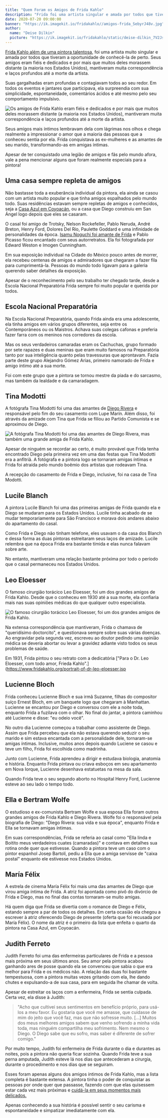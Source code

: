 ```yaml
---
title: "Quem Foram os Amigos de Frida Kahlo"
description: "Frida foi uma artista singular e amada por todos que tiveram a oportunidade de conhecê-la de perto. Não por acaso, fez muitos amigos durante a vida. Conheça mais sobre os amigos da artista."
date: 2020-07-20 09:00:00
banner: "https://ik.imagekit.io/fridakahlo//amigos-frida_SebyrJ48v.jpg"
author:
  name: "Deise Dilkin"
  picture: "https://ik.imagekit.io/fridakahlo/static/deise-dilkin_7V2JsjZhA.jpg"
---
```


[Frida Kahlo além de uma pintora talentosa](https://fridakahlo.com.br/quem-foi-frida-kahlo/quem-foi-frida-kahlo-a-revolucionaria-pintora-mexicana), foi uma artista muito singular e amada por todos que tiveram a oportunidade de conhecê-la de perto. Seus amigos eram fiéis e dedicados e por mais que muitos deles morassem distante (a maioria nos Estados Unidos), mantiveram muita correspondência e laços profundos até a morte da artista.

Suas gargalhadas eram profundas e contagiavam todos ao seu redor. Em todos os eventos e jantares que participava, ela surpreendia com sua simplicidade, espontaneidade, comentários ácidos e até mesmo pelo seu comportamento impulsivo.

![Os amigos de Frida Kahlo eram fiéis e dedicados e por mais que muitos deles morassem distante (a maioria nos Estados Unidos), mantiveram muita correspondência e laços profundos até a morte da artista.](https://ik.imagekit.io/fridakahlo//amigos-da-frida-kahlo-1_s6alerFxQQ.jpg)

Seus amigos mais íntimos lembravam dela com lágrimas nos olhos e chega realmente a impressionar o amor que a maioria das pessoas que a conheceu sentia por ela. Frida conquistava as ex-mulheres e as amantes de seu marido, transformando-as em amigas íntimas.

Apesar de ter conquistado uma legião de amigos e fãs pelo mundo afora, vale a pena mencionar alguns que foram realmente especiais para a pintora!

## Uma casa sempre repleta de amigos

Não bastasse toda a exuberância individual da pintora, ela ainda se casou com um artista muito popular e que tinha amigos espalhados pelo mundo todo. Suas residências estavam sempre repletas de amigos e conhecidos, seja a [Casa Azul em Coyoacán](https://fridakahlo.com.br/quem-foi-frida-kahlo/conheca-a-casa-azul-de-frida-kahlo), ou a casa que Diego construiu em San Ángel logo depois que eles se casaram.

O casal foi amigo de Trotsky, Nelson Rockefeller, Pablo Neruda, André Breton, Henry Ford, Dolores Del Río, Paulette Goddard e uma infinidade de personalidades da época. [Isamu Noguchi foi amante de Frida](https://fridakahlo.com.br/quem-foi-frida-kahlo/os-outros-amores-da-vida-de-frida-kahlo) e Pablo Picasso ficou encantado com seus autorretratos. Ela foi fotografada por Edward Weston e Imogen Cunningham.

Em sua exposição individual na Cidade do México pouco antes de morrer, ela recebeu centenas de amigos e admiradores que chegaram a fazer fila para cumprimentá-la. Pessoas do mundo todo ligavam para a galeria querendo saber detalhes da exposição.

Apesar de o reconhecimento pelo seu trabalho ter chegado tarde, desde a Escola Nacional Preparatória Frida sempre foi muito popular e querida por todos.

## Escola Nacional Preparatória

Na Escola Nacional Preparatória, quando Frida ainda era uma adolescente, ela tinha amigos em vários grupos diferentes, seja entre os Contemporáneos ou os Maistros. Achava suas colegas cafonas e preferia fazer farra com os meninos nos corredores da escola.

Mas os seus verdadeiros camaradas eram os Cachuchas, grupo formado por sete rapazes e duas meninas que eram muito famosos na Preparatória tanto por sua inteligência quanto pelas travessuras que aprontavam. Fazia parte deste grupo Alejandro Gómez Arias, primeiro namorado de Frida e amigo íntimo até a sua morte.

Foi com este grupo que a pintora se tornou mestre da piada e do sarcasmo, mas também da lealdade e da camaradagem.

## Tina Modotti

A fotógrafa Tina Modotti foi uma das amantes de [Diego Rivera](https://fridakahlo.com.br/quem-foi-frida-kahlo/quem-foi-diego-rivera-a-grande-paixao-da-vida-de-frida-kahlo) e responsável pelo fim do seu casamento com Lupe Marín. Além disso, foi através da amizade com Tina que Frida se filiou ao Partido Comunista e se aproximou de Diego.

![A fotógrafa Tina Modotti foi uma das amantes de Diego Rivera, mas também uma grande amiga de Frida Kahlo.](https://ik.imagekit.io/fridakahlo//amigos-da-frida-kahlo-2_logxL8RyH.jpg)

Apesar de ninguém se recordar ao certo, é muito provável que Frida tenha encontrado Diego pela primeira vez em uma das festas que Tina Modotti era a anfitriã. A fotógrafa e a pintora logo se tornaram amigas íntimas e Frida foi atraída pelo mundo boêmio dos artistas que rodeavam Tina.

A recepção do casamento de Frida e Diego, inclusive, foi na casa de Tina Modotti.

## Lucile Blanch

A pintora Lucile Blanch foi uma das primeiras amigas de Frida quando ela e Diego se mudaram para os Estados Unidos. Lucile tinha acabado de se mudar temporariamente para São Francisco e morava dois andares abaixo do apartamento do casal.

Como Frida e Diego não tinham telefone, eles usavam o da casa dos Blanch e dessa forma as duas pintoras estreitaram seus laços de amizade. Lucile relembra que na época Frida era bastante tímida e elas nunca falavam sobre arte.

No entanto, mantiveram uma relação bastante próxima por todo o período que o casal permaneceu nos Estados Unidos.

## Leo Eloesser

O famoso cirurgião torácico Leo Eloesser, foi um dos grandes amigos de Frida Kahlo. Desde que o conheceu em 1930 até a sua morte, ela confiaria mais nas suas opiniões médicas do que qualquer outro especialista.

![O famoso cirurgião torácico Leo Eloesser, foi um dos grandes amigos de Frida Kahlo.](https://ik.imagekit.io/fridakahlo//amigos-da-frida-kahlo-3_DcOv-lh4a.jpg)

Na extensa correspondência que mantiveram, Frida o chamava de "queridísimo doctorcito", e questionava sempre sobre suas várias doenças. Ao engravidar pela segunda vez, escreveu ao doutor pedindo uma opinião médica se deveria abortar ou levar a gravidez adiante visto todos os seus problemas de saúde.

Em 1931, Frida pintou o seu retrato com a dedicatória ["Para o Dr. Leo Eloesser, com todo amor, Frieda Kahlo".](https://www.fridakahlo.org/portrait-of-dr-leo-eloesser.jsp

## Lucienne Bloch

Frida conheceu Lucienne Bloch e sua irmã Suzanne, filhas do compositor suíço Ernest Bloch, em um banquete logo que chegaram à Manhattan. Lucienne se encantou por Diego e conversou com ele a noite toda, enquanto Frida a fuzilava com o olhar. No final do jantar, a pintora caminhou até Lucienne e disse: "eu odeio você".

No outro dia Lucienne começou a trabalhar como assistente de Diego. Assim que Frida percebeu que ela não estava querendo seduzir o seu marido e sim estava encantada com a personalidade dele, tornaram-se amigas íntimas. Inclusive, muitos anos depois quando Luciene se casou e teve um filho, Frida foi escolhida como madrinha.

Junto com Lucienne, Frida aprendeu a dirigir e estudava biologia, anatomia e história. Enquanto Frida pintava ou criava esboços em seu apartamento em Nova Iorque, Lucienne desenhava estatuetas na mesa da sala.

Quando Frida teve o seu segundo aborto no Hospital Henry Ford, Lucienne esteve ao seu lado o tempo todo.

## Ella e Bertram Wolfe

O estudioso e ex-comunista Bertram Wolfe e sua esposa Ella foram outros grandes amigos de Frida Kahlo e Diego Rivera. Wolfe foi o responsável pela biografia de Diego: "Diego Rivera: sua vida e sua época", enquanto Frida e Ella se tornavam amigas íntimas.

Em suas correspondências, Frida se referia ao casal como "Ella linda e Boitito meus verdadeiros cuates (camaradas)" e contava em detalhes sua rotina onde quer que estivesse. Quando a pintora teve um caso com o pintor espanhol Josep Bartolí, pediu a Ella que a amiga servisse de "caixa postal" enquanto ele estivesse nos Estados Unidos.


## María Félix

A estrela de cinema María Félix foi mais uma das amantes de Diego que virou amiga íntima de Frida. A atriz foi apontada como pivô do divórcio de Frida e Diego, mas no final das contas tornaram-se muito amigas.

Há quem diga que Frida se divertia com o romance de Diego e Félix, estando sempre a par de todos os detalhes. Em certa ocasião ela chegou a escrever à atriz oferecendo Diego de presente (oferta que foi recusada por María Félix). O nome da atriz é o primeiro da lista que enfeita o quarto da pintora na Casa Azul, em Coyoacán.

## Judith Ferreto

Judith Ferreto foi uma das enfermeiras particulares de Frida e a pessoa mais próxima em seus últimos anos. Seu amor pela pintora acabou ganhando ares de posse quando ela se convenceu que sabia o que era melhor para Frida e os médicos não. A relação das duas foi bastante tempestuosa, com a pintora muitas vezes gritando com ela, lhe dando chutes e expulsando-a de sua casa, para em seguida lhe chamar de volta.

Apesar de estreitar os laços com a enfermeira, Frida se sentia culpada. Certa vez, ela disse à Judith:

> "Acho que cultivei seus sentimentos em benefício próprio, para usá-los a meu favor. Eu gostaria que você me amasse, que cuidasse de mim do jeito que você faz, mas que não sofresse muito. [...] Muitos dos meus melhores amigos sabem que venho sofrendo a minha vida toda, mas ninguém compartilha meu sofrimento. Nem mesmo o Diego. O Diego sabe que eu sofro, mas saber é diferente de sofrer comigo."

Por muito tempo, Judith foi enfermeira de Frida durante o dia e durantes as noites, pois a pintora não queria ficar sozinha. Quando Frida teve a sua perna amputada, Judith esteve lá nos dias que antecederam a cirurgia, durante o procedimento e nos dias que se seguiram.

Esses foram apenas alguns dos amigos íntimos de Frida Kahlo, mas a lista completa é bastante extensa. A pintora tinha o poder de conquistar as pessoas por onde quer que passasse, fazendo com que elas quisessem estar cada vez mais próximas e [cuidá-la em seus momentos mais delicados. ](https://fridakahlo.com.br/quem-foi-frida-kahlo/frida-kahlo-uma-vida-marcada-pela-dor)

Apenas conhecendo a sua história é possível sentir o seu carisma e espontaneidade e simpatizar imediatamente com ela.
